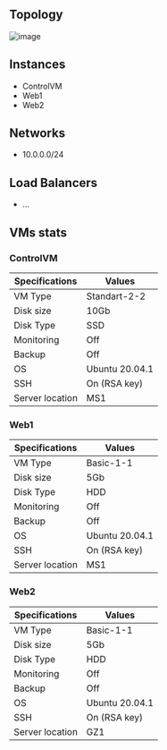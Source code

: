 ## Topology
![image](https://user-images.githubusercontent.com/61238982/232235055-5b37c4f2-acb2-4113-a4a0-f07fb2c2a84b.png)

## Instances
 - ControlVM
 - Web1
 - Web2

## Networks
 - 10.0.0.0/24

## Load Balancers
 - ...

## VMs stats
### ControlVM
| Specifications | Values           |
|----------------|------------------|
| VM Type        | Standart-2-2     |
| Disk size      | 10Gb             |
| Disk Type      | SSD              |
| Monitoring     | Off              |
| Backup         | Off              |
| OS             | Ubuntu 20.04.1   |
| SSH            | On (RSA key)     |
| Server location| MS1              |

### Web1
| Specifications | Values           |
|----------------|------------------|
| VM Type        | Basic-1-1        |
| Disk size      | 5Gb              |
| Disk Type      | HDD              |
| Monitoring     | Off              |
| Backup         | Off              |
| OS             | Ubuntu 20.04.1   |
| SSH            | On (RSA key)     |
| Server location| MS1              |

### Web2
| Specifications | Values           |
|----------------|------------------|
| VM Type        | Basic-1-1        |
| Disk size      | 5Gb              |
| Disk Type      | HDD              |
| Monitoring     | Off              |
| Backup         | Off              |
| OS             | Ubuntu 20.04.1   |
| SSH            | On (RSA key)     |
| Server location| GZ1              |
